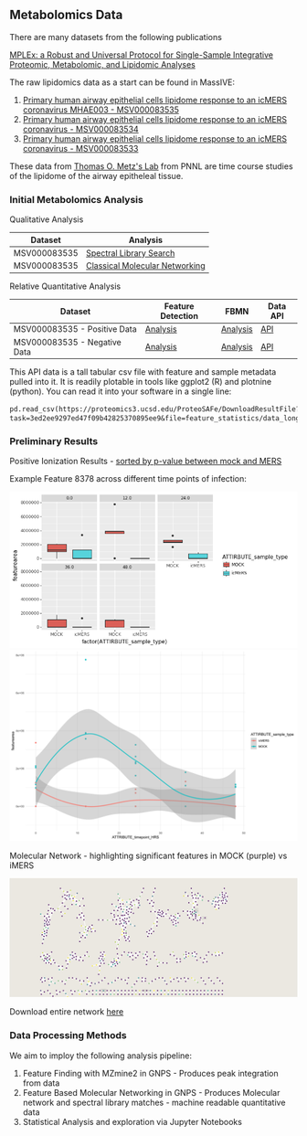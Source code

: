 ## Metabolomics Data

There are many datasets from the following publications

[MPLEx: a Robust and Universal Protocol for Single-Sample Integrative Proteomic, Metabolomic, and Lipidomic Analyses](https://msystems.asm.org/content/1/3/e00043-16)

The raw lipidomics data as a start can be found in MassIVE:

1. [Primary human airway epithelial cells lipidome response to an icMERS coronavirus MHAE003 - MSV000083535](https://massive.ucsd.edu/ProteoSAFe/dataset.jsp?task=e29c0f5896d0409b952ccdd1cc65902d)
1. [Primary human airway epithelial cells lipidome response to an icMERS coronavirus - MSV000083534](https://massive.ucsd.edu/ProteoSAFe/dataset.jsp?task=459d2c8abfe340159ce106bad13998c3)
1. [Primary human airway epithelial cells lipidome response to an icMERS coronavirus - MSV000083533](https://massive.ucsd.edu/ProteoSAFe/dataset.jsp?task=e3260819d6be421e8c7e532571c8b322)

These data from [Thomas O. Metz's Lab](https://www.pnnl.gov/science/staff/staff_info.asp?staff_num=5876) from PNNL are time course studies of the lipidome of the airway epitheleal tissue. 

### Initial Metabolomics Analysis 

Qualitative Analysis 


| Dataset | Analysis |
|-------------|------|
| MSV000083535 |  [Spectral Library Search](https://gnps.ucsd.edu/ProteoSAFe/status.jsp?task=425aef553b2a4ea7806396b61ada7a2f) |
| MSV000083535 |  [Classical Molecular Networking](https://gnps.ucsd.edu/ProteoSAFe/status.jsp?task=bf38981e2a644febaf0ff7120d0f5ec2)    | 


Relative Quantitative Analysis

| Dataset | Feature Detection | FBMN | Data API |
|-------------|------|-----------|----------|
| MSV000083535 - Positive Data |  [Analysis](https://proteomics3.ucsd.edu/ProteoSAFe/status.jsp?task=91d37d9207d244fda93fd33d8b9417a0)    |   [Analysis](https://proteomics3.ucsd.edu/ProteoSAFe/status.jsp?task=ea52b0d79c0c4b55a31c2a6454fb9fb5) | [API](https://proteomics3.ucsd.edu/ProteoSAFe/DownloadResultFile?task=ea52b0d79c0c4b55a31c2a6454fb9fb5&file=feature_statistics/data_long.csv) |
| MSV000083535 - Negative Data |  [Analysis](https://proteomics3.ucsd.edu/ProteoSAFe/status.jsp?task=9c46288f9c754bd5931fed17414db7b4)    |   [Analysis](https://proteomics3.ucsd.edu/ProteoSAFe/status.jsp?task=3ed2ee9297ed47f09b42825370895ee9) | [API](https://proteomics3.ucsd.edu/ProteoSAFe/DownloadResultFile?task=3ed2ee9297ed47f09b42825370895ee9&file=feature_statistics/data_long.csv) |

This API data is a tall tabular csv file with feature and sample metadata pulled into it. It is readily plotable in tools like ggplot2 (R) and plotnine (python). You can read it into your software in a single line:

```
pd.read_csv(https://proteomics3.ucsd.edu/ProteoSAFe/DownloadResultFile?task=3ed2ee9297ed47f09b42825370895ee9&file=feature_statistics/data_long.csv)
```

### Preliminary Results

Positive Ionization Results - [sorted by p-value between mock and MERS](https://proteomics3.ucsd.edu/ProteoSAFe/result.jsp?task=ea52b0d79c0c4b55a31c2a6454fb9fb5&view=network_stats_selected_columns)

Example Feature 8378 across different time points of infection:

![](images/metabolomics/8378_pos.png)
![](images/metabolomics/8378_line_pos.png)

Molecular Network - highlighting significant features in MOCK (purple) vs iMERS

![](images/metabolomics/pos_network.png)

Download entire network [here](data/MSV000083535-pos.cys)

### Data Processing Methods

We aim to imploy the following analysis pipeline:

1. Feature Finding with MZmine2 in GNPS - Produces peak integration from data
1. Feature Based Molecular Networking in GNPS - Produces Molecular network and spectral library matches - machine readable quantitative data
1. Statistical Analysis and exploration via Jupyter Notebooks
